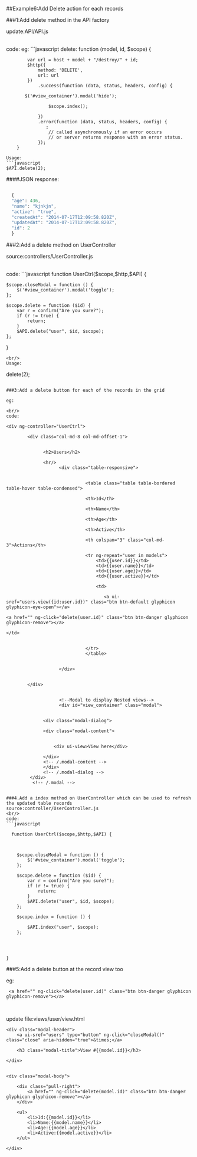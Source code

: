##Example6:Add Delete action for each records
 
###1:Add delete method in the API factory


update:API/API.js

<br/>
code:
eg:
```javascript
  delete: function (model, id, $scope) {
  
            var url = host + model + "/destroy/" + id;
            $http({
                method: 'DELETE',
                url: url
            })
                .success(function (data, status, headers, config) {
                    
		   $('#view_container').modal('hide');
                    
                    $scope.index();
                
                })
                .error(function (data, status, headers, config) {
                   ;
                    // called asynchronously if an error occurs
                    // or server returns response with an error status.
                });
        }
```
Usage:
```javascript
$API.delete(2);

```

  ####JSON response:
```javascript

  {
  "age": 436,
  "name": "kjnkjn",
  "active": "true",
  "createdAt": "2014-07-17T12:09:58.820Z",
  "updatedAt": "2014-07-17T12:09:58.820Z",
  "id": 2
  }
```

###2:Add a delete method on UserController

source:controllers/UserController.js

<br/>
code:
```javascript
     function UserCtrl($scope,$http,$API) {
 


    $scope.closeModal = function () {
        $('#view_container').modal('toggle');
    };

    $scope.delete = function ($id) {
        var r = confirm("Are you sure?");
        if (r != true) {
            return;
        }
        $API.delete("user", $id, $scope);
    };
   
}
```
<br/>
Usage:
```
delete(2);

```

###3:Add a delete button for each of the records in the grid

eg:
```
 <a href="" ng-click="delete(user.id)" class="btn btn-danger glyphicon glyphicon-remove"></a>
 
```
<br/>
code:
```
    <div ng-controller="UserCtrl">

			<div class="col-md-8 col-md-offset-1">


				  <h2>Users</h2>
				
				  <hr/>
						<div class="table-responsive">
						
						
							      <table class="table table-bordered table-hover table-condensed">
								
								  <th>Id</th> 
								  
								  <th>Name</th> 
								  
								  <th>Age</th>
								  
								  <th>Active</th>
								  
								  <th colspan="3" class="col-md-3">Actions</th>
								  
								  <tr ng-repeat="user in models">
								      <td>{{user.id}}</td>
								      <td>{{user.name}}</td>
								      <td>{{user.age}}</td>
								      <td>{{user.active}}</td>
								      
								      <td>
								        
								         <a ui-sref="users.view({id:user.id})" class="btn btn-default glyphicon glyphicon-eye-open"></a>
                                                                         <a href="" ng-click="delete(user.id)" class="btn btn-danger glyphicon glyphicon-remove"></a>
                                                                      </td>
								      

								  </tr>
							      </table>
						    

						</div>

		      
			</div>
       
       
                        <!--Modal to display Nested views-->
                        <div id="view_container" class="modal">


			      <div class="modal-dialog">

				  <div class="modal-content">


				      <div ui-view>View here</div>

				  </div>
				  <!-- /.modal-content -->
			      </div>
			      <!-- /.modal-dialog -->
			 </div>
			  <!-- /.modal -->
</div><!--End UserCtrl-->

```

###4.Add a index method on UserController which can be used to refresh the updated table records
source:controller/UserController.js
<br/>
code:
```javascript

  function UserCtrl($scope,$http,$API) {
 


    $scope.closeModal = function () {
        $('#view_container').modal('toggle');
    };

    $scope.delete = function ($id) {
        var r = confirm("Are you sure?");
        if (r != true) {
            return;
        }
        $API.delete("user", $id, $scope);
    };
    
    $scope.index = function () {
      
        $API.index("user", $scope);
    };



   
}

```

###5:Add a delete button at the record view too

eg:
```
 <a href="" ng-click="delete(user.id)" class="btn btn-danger glyphicon glyphicon-remove"></a>
 
```
<br/>
update file:views/user/view.html

```
<div class="modal-header">
    <a ui-sref="users" type="button" ng-click="closeModal()" class="close" aria-hidden="true">&times;</a>

    <h3 class="modal-title">View #{{model.id}}</h3>

</div>


<div class="modal-body">

    <div class="pull-right">
        <a href="" ng-click="delete(model.id)" class="btn btn-danger glyphicon glyphicon-remove"></a>
    </div>
    
    <ul>
        <li>Id:{{model.id}}</li>
        <li>Name:{{model.name}}</li>
        <li>Age:{{model.age}}</li>
        <li>Active:{{model.active}}</li>
    </ul>

</div>
```
